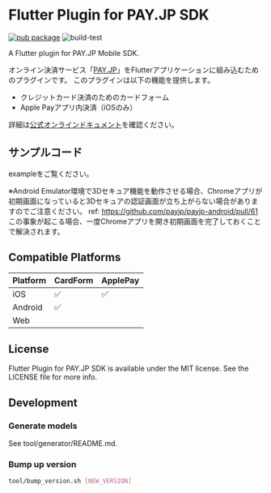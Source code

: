 # Flutter Plugin for PAY.JP SDK

[![pub package](https://img.shields.io/pub/v/payjp_flutter.svg)](https://pub.dartlang.org/packages/payjp_flutter)
![build-test](https://github.com/payjp/payjp-flutter-plugin/workflows/build-test/badge.svg?branch=master)

A Flutter plugin for PAY.JP Mobile SDK.

オンライン決済サービス「[PAY.JP](https://pay.jp/)」をFlutterアプリケーションに組み込むためのプラグインです。
このプラグインは以下の機能を提供します。

- クレジットカード決済のためのカードフォーム
- Apple Payアプリ内決済（iOSのみ）

詳細は[公式オンラインドキュメント](https://pay.jp/docs/mobileapp-flutter)を確認ください。

## サンプルコード

exampleをご覧ください。

※Android Emulator環境で3Dセキュア機能を動作させる場合、Chromeアプリが初期画面になっていると3Dセキュアの認証画面が立ち上がらない場合がありますのでご注意ください。 ref: https://github.com/payjp/payjp-android/pull/61  
この事象が起こる場合、一度Chromeアプリを開き初期画面を完了しておくことで解決されます。


## Compatible Platforms

|Platform|CardForm          |ApplePay          |
|--------|------------------|------------------|
|iOS     |:white_check_mark:|:white_check_mark:|
|Android |:white_check_mark:|                  |
|Web     |                  |                  |

## License

Flutter Plugin for PAY.JP SDK is available under the MIT license. See the LICENSE file for more info.

## Development

### Generate models

See tool/generator/README.md.

### Bump up version

```bash
tool/bump_version.sh [NEW_VERSION]
```
